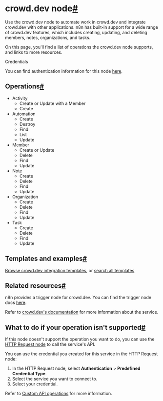 [](https://github.com/n8n-io/n8n-docs/edit/main/docs/integrations/builtin/app-nodes/n8n-nodes-base.crowddev.md "Edit this page")

# crowd.dev node[#](#crowddev-node "Permanent link")

Use the crowd.dev node to automate work in crowd.dev and integrate crowd.dev with other applications. n8n has built-in support for a wide range of crowd.dev features, which includes creating, updating, and deleting members, notes, organizations, and tasks.

On this page, you'll find a list of operations the crowd.dev node supports, and links to more resources.

Credentials

You can find authentication information for this node [here](../../credentials/crowddev/).

## Operations[#](#operations "Permanent link")

*   Activity
    *   Create or Update with a Member
    *   Create
*   Automation
    *   Create
    *   Destroy
    *   Find
    *   List
    *   Update
*   Member
    *   Create or Update
    *   Delete
    *   Find
    *   Update
*   Note
    *   Create
    *   Delete
    *   Find
    *   Update
*   Organization
    *   Create
    *   Delete
    *   Find
    *   Update
*   Task
    *   Create
    *   Delete
    *   Find
    *   Update

## Templates and examples[#](#templates-and-examples "Permanent link")

[Browse crowd.dev integration templates](https://n8n.io/integrations/crowddev/), or [search all templates](https://n8n.io/workflows/)

## Related resources[#](#related-resources "Permanent link")

n8n provides a trigger node for crowd.dev. You can find the trigger node docs [here](../../trigger-nodes/n8n-nodes-base.crowddevtrigger/).

Refer to [crowd.dev's documentation](https://docs.crowd.dev/reference/getting-started-with-crowd-dev-api) for more information about the service.

## What to do if your operation isn't supported[#](#what-to-do-if-your-operation-isnt-supported "Permanent link")

If this node doesn't support the operation you want to do, you can use the [HTTP Request node](../../core-nodes/n8n-nodes-base.httprequest/) to call the service's API.

You can use the credential you created for this service in the HTTP Request node:

1.  In the HTTP Request node, select **Authentication** > **Predefined Credential Type**.
2.  Select the service you want to connect to.
3.  Select your credential.

Refer to [Custom API operations](../../../custom-operations/) for more information.